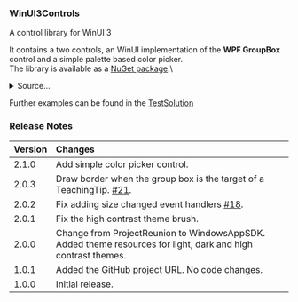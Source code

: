### WinUI3Controls

A control library for WinUI 3

It contains a two controls, an WinUI implementation of the **WPF GroupBox** control and a simple palette based color picker.\
The library is available as a [NuGet package](https://www.nuget.org/packages/AssyntSoftware.WinUI3Controls/).\




<details>

<summary>Source...</summary>

```xaml

<Page
    x:Class="TestSolution.ExamplePage"
    xmlns="http://schemas.microsoft.com/winfx/2006/xaml/presentation"
    xmlns:x="http://schemas.microsoft.com/winfx/2006/xaml"
    xmlns:d="http://schemas.microsoft.com/expression/blend/2008"
    xmlns:mc="http://schemas.openxmlformats.org/markup-compatibility/2006"
    xmlns:w3c="using:AssyntSoftware.WinUI3Controls"
    mc:Ignorable="d"
    Background="{ThemeResource ApplicationPageBackgroundThemeBrush}">

    <Grid Grid.ColumnDefinitions="200" RowDefinitions="Auto,Auto" RowSpacing="40" Margin="60">

        <w3c:GroupBox Heading="Options" CornerRadius="6" HeadingMargin="12">
            <Grid ColumnDefinitions="*,*,*" >
                <Button Grid.Column="0" Content="A" Margin="10"/>
                <Button Grid.Column="1" Content="B" Margin="10"/>
                <Button Grid.Column="2" Content="C" Margin="10"/>
            </Grid>
        </w3c:GroupBox>

        <w3c:SimpleColorPicker Grid.Row="1" IsMiniPalette="True" Color="{x:Bind ChosenColor, Mode=TwoWay}"/>

    </Grid>
</Page>

```

</details>


Further examples can be found in the [TestSolution](TestSolution)

### Release Notes

|Version|Changes|
|-------|:------|
|2.1.0|Add simple color picker control.|
|2.0.3|Draw border when the group box is the target of a TeachingTip. [#21](https://github.com/DHancock/WinUI3Controls/pull/21).|
|2.0.2|Fix adding size changed event handlers [#18](https://github.com/DHancock/WinUI3Controls/pull/18).|
|2.0.1|Fix the high contrast theme brush.| 
|2.0.0|Change from ProjectReunion to WindowsAppSDK.<br>Added theme resources for light, dark and high contrast themes.|
|1.0.1|Added the GitHub project URL. No code changes.|
|1.0.0|Initial release.|
